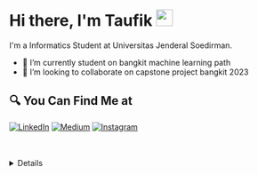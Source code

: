 #  Hi there, I'm Taufik <img src="https://github.com/TheDudeThatCode/TheDudeThatCode/blob/master/Assets/Hi.gif" width="30px">

<!--
**taufiksatrian/taufiksatrian** is a ✨ _special_ ✨ repository because its `README.md` (this file) appears on your GitHub profile.

Here are some ideas to get you started:

- 🔭 I’m currently student on bangkit machine learning path
- 🌱 I’m currently learning machine learning
- 👯 I’m looking to collaborate on capstone project bangkit 2023
- 🤔 I’m looking for help with ...
- 💬 Ask me about ...
- 📫 How to reach me: ...
- 😄 Pronouns: ...
- ⚡ Fun fact: ...
-->
I'm a Informatics Student at Universitas Jenderal Soedirman.

- 👀 I’m currently student on bangkit machine learning path
- 🔭 I’m looking to collaborate on capstone project bangkit 2023

## 🔍 You Can Find Me at
<p>
  <a href="https://www.linkedin.com/in/taufik-satria-nugraha-701a46265/" target="_blank"><img alt="LinkedIn" src="https://img.shields.io/badge/linkedin-%230077B5.svg?&style=for-the-badge&logo=linkedin&logoColor=white" /></a>  
  <a href="#" target="_blank"><img alt="Medium" src="https://img.shields.io/badge/Kaggle-2C8EBB?&style=for-the-badge&logo=kaggle&logoColor=white" /></a>
  <a href="#" target="_blank"><img alt="Instagram" src="https://img.shields.io/badge/instagram-%23E4405F.svg?&style=for-the-badge&logo=instagram&logoColor=white" /></a>  
</p>

<br />
<br />

<details>
  <div>
    <summary>:zap: GitHub Stats</summary>

    <img align="left" alt="Taufik's GitHub Stats" src="https://github-readme-stats.vercel.app/api?username=taufiksatrian&show_icons=true&theme=calm" />
  </div>
  <div>
    <summary>:zap: Most Used Languages</summary>

    <img align="left" alt="Taufk's GitHub Top Languages" src="https://github-readme-stats.vercel.app/api/top-langs/?username=taufiksatrian&show_icons=true&theme=calm" />
  </div>
</details>
